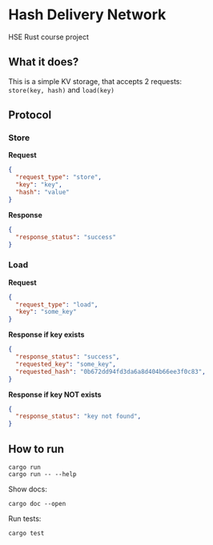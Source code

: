 
# Hash Delivery Network
HSE Rust course project
## What it does?
This is a simple KV storage, that accepts 2 requests:  
```store(key, hash)``` and ```load(key)```
## Protocol
### Store
**Request**
```json lines
{
  "request_type": "store",
  "key": "key",
  "hash": "value"
}
```
**Response**
```json lines
{
  "response_status": "success"
}
```
### Load
**Request**
```json lines
{
  "request_type": "load",
  "key": "some_key"
} 
```
**Response if key exists**
```json lines
{
  "response_status": "success",
  "requested_key": "some_key",
  "requested_hash": "0b672dd94fd3da6a8d404b66ee3f0c83",
}
```
**Response if key NOT exists**
```json lines
{
  "response_status": "key not found",
}
```

## How to run
```shell
cargo run
cargo run -- --help
```
Show docs:
```shell
cargo doc --open
```

Run tests:
```shell
cargo test
```